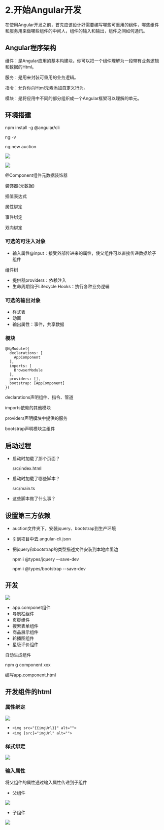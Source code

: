 # 2.开始Angular开发

在使用Angular开发之前，首先应该设计好需要编写哪些可重用的组件，哪些组件和服务用来做哪些组件的中间人，组件的输入和输出，组件之间如何通讯。

## Angular程序架构

组件：是Angular应用的基本构建块，你可以把一个组件理解为一段带有业务逻辑和数据的Html。

服务：是用来封装可重用的业务逻辑。

指令：允许你向Html元素添加自定义行为。

模块：是将应用中不同的部分组织成一个Angular框架可以理解的单元。

## 环境搭建

npm install -g @angular/cli

ng -v

ng new auction

![](../.gitbook/assets/360截图20171018112823998.jpg)

![](../.gitbook/assets/360截图20171010214949005.jpg)

@Component组件元数据装饰器

装饰器{元数据}

插值表达式

属性绑定

事件绑定

双向绑定

### 可选的可注入对象

* 输入属性@input：接受外部传进来的属性，使父组件可以直接传递数据给子组件

组件树

* 提供器providers：依赖注入
* 生命周期钩子Lifecycle Hooks：执行各种业务逻辑

### 可选的输出对象

* 样式表
* 动画
* 输出属性：事件，共享数据

### 模块

```text
@NgModule({
  declarations: [
    AppComponent
  ],
  imports: [
    BrowserModule
  ],
  providers: [],
  bootstrap: [AppComponent]
})
```

declarations声明组件、指令、管道

imports依赖的其他模块

providers声明模块中提供的服务

bootstrap声明模块主组件

## 启动过程

* 启动时加载了那个页面？

  src/index.html

* 启动时加载了哪些脚本？

  src/main.ts

* 这些脚本做了什么事？

## 设置第三方依赖

* auction文件夹下，安装jquery、bootstrap到生产环境
* 引到项目中去.angular-cli.json
* 把jquery和bootstrap的类型描述文件安装到本地库里边

  npm i @types/jquery --save-dev

  npm i @types/bootstrap --save-dev

## 开发

![](../.gitbook/assets/360截图20171018135305577.jpg)

* app.componet组件
* 导航栏组件
* 页脚组件
* 搜索表单组件
* 商品展示组件
* 轮播图组件
* 星级评价组件

自动生成组件

npm g component xxx

编写app.component.html

## 开发组件的html

### 属性绑定

![](../.gitbook/assets/360截图20171018184848301.jpg)

* `<img src="{{imgUrl}}" alt="">`
* `<img [src]="imgUrl" alt="">`

### 样式绑定

![](../.gitbook/assets/360截图20171018191801878.jpg)

### 输入属性

将父组件的属性通过输入属性传递到子组件

* 父组件

![](../.gitbook/assets/360截图20171018191635649.jpg)

* 子组件

![](../.gitbook/assets/360截图20171018191619473.jpg)

